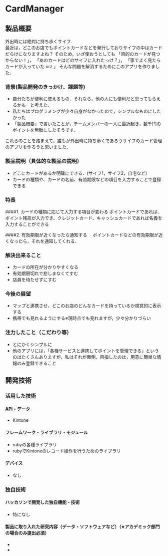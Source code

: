 # CardManager
## 製品概要
外出時には絶対に持ち歩くサイフ.  
最近は，どこのお店でもポイントカードなどを発行しておりサイフの中はカードだらけになりますよね？ 
そのため，いざ使おうとしても
「目的のカードが見つからない！」，
「あのカードはどのサイフに入れたっけ？」，
「家でよく見たらカードが入っていた orz 」
そんな問題を解消するためにこのアプリを作りました．

### 背景(製品開発のきっかけ、課題等)

 * 自分たちが便利に使えるもの．それなら，他の人にも便利だと思ってもらえるかも　と考えた．
 * 私たちはプログラミングが少々自身がなかったので，シンプルなものにしたかった
 * 「製品概要」で書いたことが，チームメンバーの一人に最近起き，数千円のポイントを無駄にしたそうです．

これらのことを踏まえて，誰もが外出時に持ち歩くであろうサイフのカード管理のアプリを作ろうと思いました．

### 製品説明（具体的な製品の説明）
 * どこにカードがあるか明確にできる．(サイフ1，サイフ2，自宅など)
 * カードの種類や、カードの名前、有効期限などの項目を入力することで登録できる

### 特長
####1. カードの種類に応じて入力する項目が変わる
ポイントカードであれば、ポイント残高が入力でき、クレジットカード、キャッシュカードであれば名義を入力することができる

####2. 有効期限が近くなったら通知する　
ポイントカードなどの有効期限が近くなったら，それを通知してくれる． 


### 解決出来ること
 * カードの所在が分かりやすくなる
 * 有効期限切れで悲しまなくてすむ
 * 店員を待たせずにすむ 

### 今後の展望
 * マップと連携させ，どこのお店のどんなカードを持っているか視覚的に表示する
 * 携帯でも見れるようにする※現時点でも見れますが，少々分かりづらい

### 注力したこと（こだわり等）
 * とにかくシンプルに
 * 他のアプリには，「各種サービスと連携してポイントを管理できる」というのはたくさんありますが，私はそれが面倒．目指したのは，用意に簡単な情報のみ登録できること

## 開発技術
### 活用した技術
#### API・データ
 * Kintone
 

#### フレームワーク・ライブラリ・モジュール
 * rubyの各種ライブラリ
 * rubyでKintoneのレコード操作を行うためのライブラリ 


#### デバイス
* なし

### 独自技術
#### ハッカソンで開発した独自機能・技術
* 特になし

#### 製品に取り入れた研究内容（データ・ソフトウェアなど）（※アカデミック部門の場合のみ提出必須）
* 
* 

